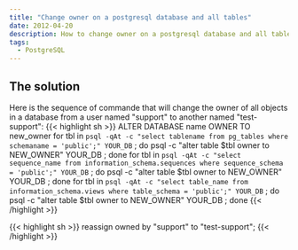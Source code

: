 ```yaml
---
title: "Change owner on a postgresql database and all tables"
date: 2012-04-20
description: How to change owner on a postgresql database and all tables
tags:
  - PostgreSQL
---
```


## The solution

Here is the sequence of commande that will change the owner of all objects in a database from a user named "support" to another named "test-support":
{{< highlight sh >}}
ALTER DATABASE name OWNER TO new_owner
for tbl in `psql -qAt -c "select tablename from pg_tables where schemaname = 'public';" YOUR_DB` ; do psql -c "alter table $tbl owner to NEW_OWNER" YOUR_DB ; done
for tbl in `psql -qAt -c "select sequence_name from information_schema.sequences where sequence_schema = 'public';" YOUR_DB` ; do  psql -c "alter table $tbl owner to NEW_OWNER" YOUR_DB ; done
for tbl in `psql -qAt -c "select table_name from information_schema.views where table_schema = 'public';" YOUR_DB` ; do  psql -c "alter table $tbl owner to NEW_OWNER" YOUR_DB ; done
{{< /highlight >}}

{{< highlight sh >}}
reassign owned by "support" to "test-support";
{{< /highlight >}}

